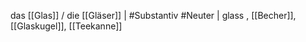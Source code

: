 das [[Glas]] / die [[Gläser]] | #Substantiv #Neuter | glass
, [[Becher]], [[Glaskugel]], [[Teekanne]]
